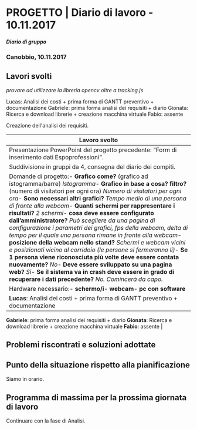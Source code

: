 
# PROGETTO | Diario di lavoro - 10.11.2017
##### Diario di gruppo
### Canobbio, 10.11.2017

## Lavori svolti

*provare ad utilizzare la libreria opencv oltre a tracking.js*

Lucas: Analisi dei costi + prima forma di GANTT preventivo + documentazione
Gabriele: prima forma analisi dei requisiti + diario
Gionata: Ricerca e download librerie + creazione macchina virtuale
Fabio: assente

Creazione dell'analisi dei requisiti.



|Lavoro svolto                 |
|------------------------------|
|Presentazione PowerPoint del progetto precedente: “Form di inserimento dati Espoprofessioni”.          |
|Suddivisione in gruppi da 4, consegna del diario dei compiti.     |
|Domande di progetto:- **Grafico come?** (grafico ad istogramma/barre) *Istogramma*- **Grafico in base a cosa? filtro?** (numero di visitatori per ogni ora) *Numero di visitatori per ogni ora*- **Sono necessari altri grafici?** *Tempo medio di una persona di fronte alla webcam*- **Quanti schermi per rappresentare i risultati?** *2 schermi*- **cosa deve essere configurato dall’amministratore?** *Può scegliere da una pagina di configurazione i parametri dei grafici, fps della webcam, delta di tempo per il quale una persona rimane in fronte alla webcam*- **posizione della webcam nello stand?** *Schermi e webcam vicini e posizionati vicino al corridoio (le persone si fermeranno li)*- **Se 1 persona viene riconosciuta più volte deve essere contata nuovamente?** *No*- **Deve essere sviluppato su una pagina web?** *Si*- **Se il sistema va in crash deve essere in grado di recuperare i dati precedente?** *No. Comincerà da capo.* |
|Hardware necessario:- **schermo/i**- **webcam**- **pc con software**         |
|**Lucas**: Analisi dei costi + prima forma di GANTT preventivo + documentazione
**Gabriele**: prima forma analisi dei requisiti + diario
**Gionata**: Ricerca e download librerie + creazione macchina virtuale
**Fabio**: assente                 |

##  Problemi riscontrati e soluzioni adottate


##  Punto della situazione rispetto alla pianificazione
Siamo in orario.

## Programma di massima per la prossima giornata di lavoro
Continuare con la fase di Analisi.